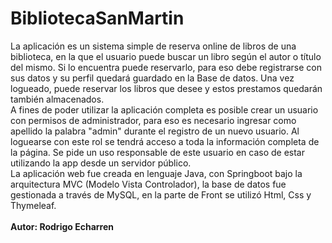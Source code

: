 # BibliotecaSanMartin

  La aplicación es un sistema simple de reserva online de libros de una biblioteca, en la que el usuario puede buscar un libro según el autor o título del mismo. Si lo encuentra puede reservarlo, para eso debe registrarse con sus datos y su perfil quedará guardado en la Base de datos. Una vez logueado, puede reservar los libros que desee y estos prestamos quedarán también almacenados. <br>
A fines de poder utilizar la aplicación completa es posible crear un usuario con permisos de administrador, para eso es necesario ingresar como apellido la palabra "admin" durante el registro de un nuevo usuario. Al loguearse con este rol se tendrá acceso a toda la información completa de la página. Se pide un uso responsable de este usuario en caso de estar utilizando la app desde un servidor público.<br>
  La aplicación web fue creada en lenguaje Java, con Springboot bajo la arquitectura MVC (Modelo Vista Controlador), la base de datos fue gestionada a través de MySQL, en la parte de Front se utilizó Html, Css y Thymeleaf.<br><br>
<b>Autor: Rodrigo Echarren </b>


